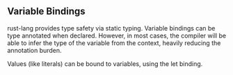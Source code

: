 ## Variable Bindings

rust-lang provides type safety via static typing. Variable bindings can be type annotated when declared. However, in
most
cases, the compiler will be able to infer the type of the variable from the context, heavily reducing the annotation
burden.

Values (like literals) can be bound to variables, using the let binding.